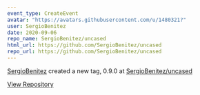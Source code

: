 ```yaml
---
event_type: CreateEvent
avatar: "https://avatars.githubusercontent.com/u/1480321?"
user: SergioBenitez
date: 2020-09-06
repo_name: SergioBenitez/uncased
html_url: https://github.com/SergioBenitez/uncased
repo_url: https://github.com/SergioBenitez/uncased
---
```


<a href='https://github.com/SergioBenitez' target='_blank'>SergioBenitez</a> created a new tag, 0.9.0 at <a href='https://github.com/SergioBenitez/uncased' target='_blank'>SergioBenitez/uncased</a>

<a href='https://github.com/SergioBenitez/uncased' target='_blank'>View Repository</a>